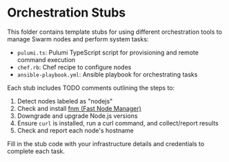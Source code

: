 # Orchestration Stubs

This folder contains template stubs for using different orchestration tools to manage Swarm nodes and perform system tasks:

- `pulumi.ts`: Pulumi TypeScript script for provisioning and remote command execution
- `chef.rb`: Chef recipe to configure nodes
- `ansible-playbook.yml`: Ansible playbook for orchestrating tasks

Each stub includes TODO comments outlining the steps to:

1. Detect nodes labeled as "nodejs"
2. Check and install [fnm (Fast Node Manager)](https://github.com/Schniz/fnm)
3. Downgrade and upgrade Node.js versions
4. Ensure `curl` is installed, run a curl command, and collect/report results
5. Check and report each node's hostname

Fill in the stub code with your infrastructure details and credentials to complete each task.
